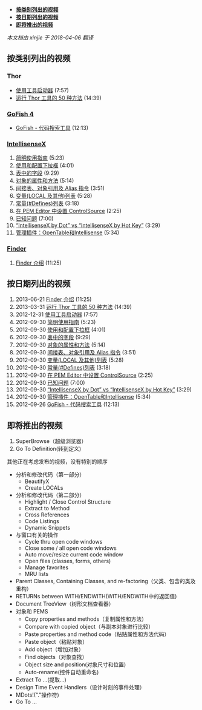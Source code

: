 ﻿
*   [**按类别列出的视频**](#VideosByCategory)
*   [**按日期列出的视频**](#VideosByDate)
*   [**即将推出的视频**](#UpcomingVideos)

_本文档由 xinjie 于 2018-04-06 翻译_

## <a name="VideosByCategory">按类别列出的视频</a>

### Thor

*   [使用工具启动器](http://youtu.be/2ttBR9vQqew) (7:57)
*   [运行 Thor 工具的 50 种方法](http://youtu.be/ZaBR5J9riQk) (14:39)

<a name="Videos"></a>

### [GoFish 4](https://github.com/mattslay/GoFish)

*   [GoFish - 代码搜索工具](https://www.youtube.com/watch?v=0MdpWyPnfus) (12:13)

### [IntellisenseX](https://github.com/VFPX/IntelliSenseX)

1.  [简明使用指南](http://bit.ly/Q3izOd) (5:23)
2.  [使用和配置下拉框](http://bit.ly/SmMeQw) (4:01)
3.  [表中的字段](http://www.youtube.com/watch?v=lPmFwa4WeJ8&hd=1&rel=0) (9:29)
4.  [对象的属性和方法](http://www.youtube.com/watch?v=9TUvouhSU6Y&hd=1&rel=0) (5:14)
5.  [间接表、对象引用及 Alias 指令](http://www.youtube.com/watch?v=4lv4FoU2XEA&hd=1&rel=0) (3:51)
6.  [变量(LOCAL 及其他)列表](http://bit.ly/P73dWr) (5:28)
7.  [常量(#Defines)列表](http://bit.ly/SmM9fA) (3:18)
8.  [在 PEM Editor 中设置 ControlSource](http://bit.ly/Rj9zpQ) (2:25)
9.  [已知问题](http://bit.ly/SRSzE6) (7:00)
10. [“IntellisenseX by Dot” vs “IntellisenseX by Hot Key”](http://www.youtube.com/watch?v=71psd6RH2Ls&hd=1&rel=0) (3:29)
11. [管理插件：OpenTable和Intellisense](http://www.youtube.com/watch?v=UGyqlInAfvc&hd=1&rel=0) (5:34)

### [Finder](https://github.com/VFPX/Finder)

1. [Finder 介绍](http://youtu.be/uL4a9gsCLlk) (11:25)

## <a name="VideosByDate">按日期列出的视频</a>

1.   2013-06-21 [Finder 介绍](http://youtu.be/uL4a9gsCLlk) (11:25)
1.   2013-03-31 [运行 Thor 工具的 50 种方法](http://youtu.be/ZaBR5J9riQk) (14:39)
1.   2012-12-31 [使用工具启动器](http://youtu.be/2ttBR9vQqew) (7:57)
1.   2012-09-30 [简明使用指南](http://bit.ly/Q3izOd) (5:23)
1.   2012-09-30 [使用和配置下拉框](http://bit.ly/SmMeQw) (4:01)
1.   2012-09-30 [表中的字段](http://www.youtube.com/watch?v=lPmFwa4WeJ8&hd=1&rel=0) (9:29)
1.   2012-09-30 [对象的属性和方法](http://www.youtube.com/watch?v=9TUvouhSU6Y&hd=1&rel=0) (5:14)
1.   2012-09-30 [间接表、对象引用及 Alias 指令](http://www.youtube.com/watch?v=4lv4FoU2XEA&hd=1&rel=0) (3:51)
1.   2012-09-30 [变量(LOCAL 及其他)列表](http://bit.ly/P73dWr) (5:28)
1.   2012-09-30 [常量(#Defines)列表](http://bit.ly/SmM9fA) (3:18)
1.   2012-09-30 [在 PEM Editor 中设置 ControlSource](http://bit.ly/Rj9zpQ) (2:25)
1.   2012-09-30 [已知问题](http://bit.ly/SRSzE6) (7:00)
1.   2012-09-30 [“IntellisenseX by Dot” vs “IntellisenseX by Hot Key”](http://www.youtube.com/watch?v=71psd6RH2Ls&hd=1&rel=0) (3:29)
1.   2012-09-30 [管理插件：OpenTable和Intellisense](http://www.youtube.com/watch?v=UGyqlInAfvc&hd=1&rel=0) (5:34)
1.   2012-09-26 [GoFish - 代码搜索工具](https://www.youtube.com/watch?v=0MdpWyPnfus) (12:13)

## <a name="UpcomingVideos">即将推出的视频</a>

1.  SuperBrowse（超级浏览器）
2.  Go To Definition(转到定义)

其他正在考虑发布的视频，没有特别的顺序

*   分析和修改代码（第一部分）
    *   BeautifyX
    *   Create LOCALs
*   分析和修改代码（第二部分）
    *   Highlight / Close Control Structure
    *   Extract to Method
    *   Cross References
    *   Code Listings
    *   Dynamic Snippets<!--EndFragment-->
*   与窗口有关的操作
    *   Cycle thru open code windows
    *   Close some / all open code windows
    *   Auto move/resize current code window
    *   Open files (classes, forms, others)
    *   Manage favorites
    *   MRU lists<!--EndFragment-->
*   Parent Classes, Containing Classes, and re-factoring（父类、包含的类及重构）
*   RETURNs between WITH/ENDWITH(WITH/ENDWITH中的返回值)
*   Document TreeView（树形文档查看器）
*   对象和 PEMS
    *   Copy properties and methods（复制属性和方法）
    *   Compare with copied object（与副本对象进行比较）
    *   Paste properties and method code（粘贴属性和方法代码）
    *   Paste object（粘贴对象）
    *   Add object（增加对象）
    *   Find objects（对象查找）
    *   Object size and position(对象尺寸和位置)
    *   Auto-rename<!--EndFragment-->(控件自动重命名)
*   Extract To ...(提取...)
*   Design Time Event Handlers（设计时刻的事件处理）
*   MDots!("."操作符)
*   Go To …

